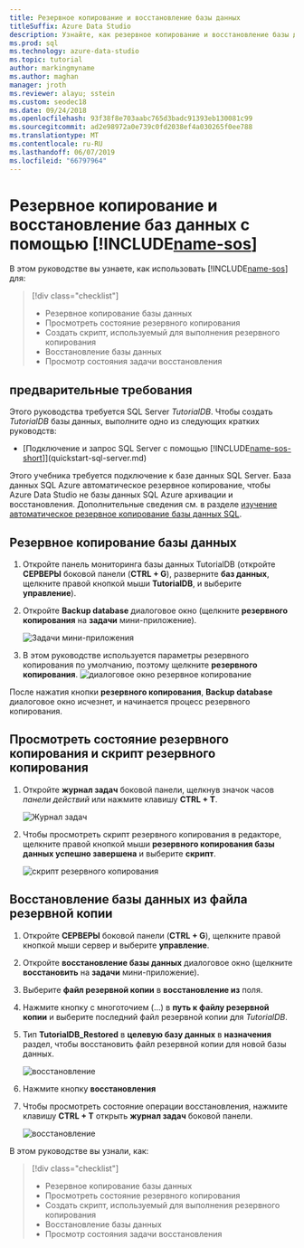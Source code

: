 ```yaml
---
title: Резервное копирование и восстановление базы данных
titleSuffix: Azure Data Studio
description: Узнайте, как резервное копирование и восстановление базы данных с помощью студии данных Azure
ms.prod: sql
ms.technology: azure-data-studio
ms.topic: tutorial
author: markingmyname
ms.author: maghan
manager: jroth
ms.reviewer: alayu; sstein
ms.custom: seodec18
ms.date: 09/24/2018
ms.openlocfilehash: 93f38f8e703aabc765d3badc91393eb130081c99
ms.sourcegitcommit: ad2e98972a0e739c0fd2038ef4a030265f0ee788
ms.translationtype: MT
ms.contentlocale: ru-RU
ms.lasthandoff: 06/07/2019
ms.locfileid: "66797964"
---
```

# <a name="backup-and-restore-databases-using-includename-sosincludesname-sos-shortmd"></a>Резервное копирование и восстановление баз данных с помощью [!INCLUDE[name-sos](../includes/name-sos-short.md)]

В этом руководстве вы узнаете, как использовать [!INCLUDE[name-sos](../includes/name-sos-short.md)] для:
> [!div class="checklist"]
> * Резервное копирование базы данных 
> * Просмотреть состояние резервного копирования
> * Создать скрипт, используемый для выполнения резервного копирования
> * Восстановление базы данных
> * Просмотр состояния задачи восстановления

## <a name="prerequisites"></a>предварительные требования

Этого руководства требуется SQL Server *TutorialDB*. Чтобы создать *TutorialDB* базы данных, выполните одно из следующих кратких руководств:

- [Подключение и запрос SQL Server с помощью [!INCLUDE[name-sos-short](../includes/name-sos-short.md)]](quickstart-sql-server.md)

Этого учебника требуется подключение к базе данных SQL Server. База данных SQL Azure автоматическое резервное копирование, чтобы Azure Data Studio не базы данных SQL Azure архивации и восстановления. Дополнительные сведения см. в разделе [изучение автоматическое резервное копирование базы данных SQL](https://docs.microsoft.com/azure/sql-database/sql-database-automated-backups).

## <a name="backup-a-database"></a>Резервное копирование базы данных

1. Откройте панель мониторинга базы данных TutorialDB (откройте **СЕРВЕРЫ** боковой панели (**CTRL + G**), разверните **баз данных**, щелкните правой кнопкой мыши **TutorialDB**, и выберите **управление**).

2. Откройте **Backup database** диалоговое окно (щелкните **резервного копирования** на **задачи** мини-приложение).

   ![Задачи мини-приложения](./media/tutorial-backup-restore-sql-server/tasks.png)

3. В этом руководстве используется параметры резервного копирования по умолчанию, поэтому щелкните **резервного копирования**.
   ![диалоговое окно резервное копирование](./media/tutorial-backup-restore-sql-server/backup-dialog.png)

После нажатия кнопки **резервного копирования**, **Backup database** диалоговое окно исчезнет, и начинается процесс резервного копирования.

## <a name="view-the-backup-status-and-view-the-backup-script"></a>Просмотреть состояние резервного копирования и скрипт резервного копирования

1. Откройте **журнал задач** боковой панели, щелкнув значок часов *панели действий* или нажмите клавишу **CTRL + T**.

   ![Журнал задач](./media/tutorial-backup-restore-sql-server/task-history.png)

2. Чтобы просмотреть скрипт резервного копирования в редакторе, щелкните правой кнопкой мыши **резервного копирования базы данных успешно завершена** и выберите **скрипт**.

   ![скрипт резервного копирования](./media/tutorial-backup-restore-sql-server/task-script.png) 

## <a name="restore-a-database-from-a-backup-file"></a>Восстановление базы данных из файла резервной копии


1. Откройте **СЕРВЕРЫ** боковой панели (**CTRL + G**), щелкните правой кнопкой мыши сервер и выберите **управление**. 

2. Откройте **восстановление базы данных** диалоговое окно (щелкните **восстановить** на **задачи** мини-приложение).

2. Выберите **файл резервной копии** в **восстановление из** поля. 

3. Нажмите кнопку с многоточием (...) в **путь к файлу резервной копии** и выберите последний файл резервной копии для *TutorialDB*.

3. Тип **TutorialDB_Restored** в **целевую базу данных** в **назначения** раздел, чтобы восстановить файл резервной копии для новой базы данных.

   ![восстановление](./media/tutorial-backup-restore-sql-server/restore.png)

4. Нажмите кнопку **восстановления**

5. Чтобы просмотреть состояние операции восстановления, нажмите клавишу **CTRL + T** открыть **журнал задач** боковой панели.

   ![восстановление](./media/tutorial-backup-restore-sql-server/task-history-restore.png)


В этом руководстве вы узнали, как:
> [!div class="checklist"]
> * Резервное копирование базы данных 
> * Просмотреть состояние резервного копирования
> * Создать скрипт, используемый для выполнения резервного копирования
> * Восстановление базы данных
> * Просмотр состояния задачи восстановления

